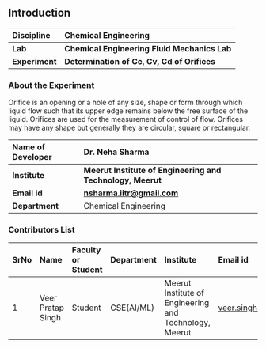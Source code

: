 ## Introduction

<b>Discipline | <b>Chemical Engineering
:--|:--|
<b> Lab | <b> Chemical Engineering Fluid Mechanics Lab
<b> Experiment|     <b> Determination of Cc, Cv, Cd of Orifices

### About the Experiment 

Orifice is an opening or a hole of any size, shape or form through which liquid flow such that its upper edge remains below the free surface of the liquid. Orifices are used for the measurement of control of flow. Orifices may have any shape but generally they are circular, square or rectangular.

<b>Name of Developer | <b> Dr. Neha Sharma
:--|:--|
<b> Institute | <b>  Meerut Institute of Engineering and Technology, Meerut
<b> Email id|     <b> nsharma.iitr@gmail.com
<b> Department |  Chemical Engineering

### Contributors List

SrNo | Name | Faculty or Student | Department| Institute | Email id
:--|:--|:--|:--|:--|:--|
1 |Veer Pratap Singh| Student | CSE(AI/ML) | Meerut Institute of Engineering and Technology, Meerut | veer.singh.cseaiml.2020@miet.ac.in
